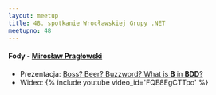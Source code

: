 ```yaml
---
layout: meetup
title: 48. spotkanie Wrocławskiej Grupy .NET
meetupno: 48
---
```


#### Fody - [Mirosław Pragłowski](https://twitter.com/mpraglowski)
* Prezentacja: [Boss? Beer? Buzzword? What is **B** in **BDD**?](http://praglowski.com/presentations/bdd/)
* Wideo: {% include youtube video_id='FQE8EgCTTpo' %}
